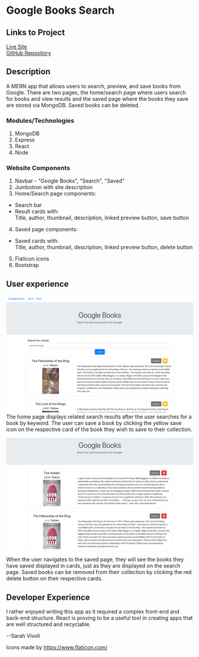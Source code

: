 # Google Books Search

## Links to Project

[Live Site](https://g00gleb00ks.herokuapp.com/)  
[GitHub Repository](https://github.com/svivoli/Google-Books-Search)

## Description

A MERN app that allows users to search, preview, and save books from Google. There are two pages, the home/search page where users search for books and view results and the saved page where the books they save are stored via MongoDB. Saved books can be deleted.

### Modules/Technologies

1. MongoDB
2. Express
3. React
4. Node

### Website Components

1. Navbar - "Google Books", "Search", "Saved"
2. Jumbotron with site description
3. Home/Search page components:
- Search bar
- Result cards with:  
    Title, author, thumbnail, description, linked preview button, save button
4. Saved page components:
- Saved cards with:  
    Title, author, thumbnail, description, linked preview button, delete button
5. Flaticon icons
6. Bootstrap

## User experience

![Search](search.png)
The home page displays related search results after the user searches for a book by keyword. The user can save a book by clicking the yellow save icon on the respective card of the book they wish to save to their collection.

![Saved](saved.png)
When the user navigates to the saved page, they will see the books they have saved displayed in cards, just as they are displayed on the search page. Saved books can be removed from their collection by clicking the red delete button on their respective cards.

## Developer Experience

I rather enjoyed writing this app as it required a complex front-end and back-end structure. React is proving to be a useful tool in creating apps that are well structured and recyclable.

--Sarah Vivoli

Icons made by https://www.flaticon.com/